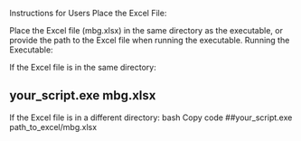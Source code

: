 Instructions for Users
Place the Excel File:

Place the Excel file (mbg.xlsx) in the same directory as the executable, or provide the path to the Excel file when running the executable.
Running the Executable:

If the Excel file is in the same directory:

##  your_script.exe mbg.xlsx
If the Excel file is in a different directory:
bash
Copy code
##your_script.exe path_to_excel/mbg.xlsx
